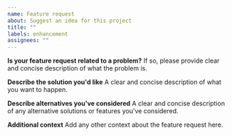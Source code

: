 ```yaml
---
name: Feature request
about: Suggest an idea for this project
title: ""
labels: enhancement
assignees: ""
---
```


**Is your feature request related to a problem?**
If so, please provide clear and concise description of what the problem is.

**Describe the solution you'd like**
A clear and concise description of what you want to happen.

**Describe alternatives you've considered**
A clear and concise description of any alternative solutions or features you've considered.

**Additional context**
Add any other context about the feature request here.